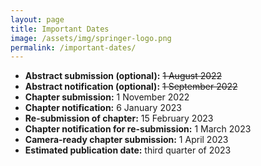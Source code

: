 ```yaml
---
layout: page
title: Important Dates
image: /assets/img/springer-logo.png
permalink: /important-dates/
---
```


- **Abstract submission (optional):** ~~1 August 2022~~
- **Abstract notification (optional):** ~~1 September 2022~~
- **Chapter submission:** 1 November 2022
- **Chapter notification:** 6 January 2023
- **Re-submission of chapter:** 15 February 2023
- **Chapter notification for re-submission:** 1 March 2023
- **Camera-ready chapter submission:** 1 April 2023
- **Estimated publication date:** third quarter of 2023